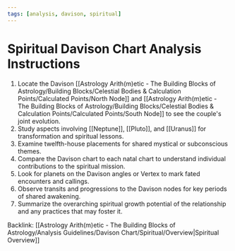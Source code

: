 ```yaml
---
tags: [analysis, davison, spiritual]
---
```

# Spiritual Davison Chart Analysis Instructions

1. Locate the Davison [[Astrology Arith(m)etic - The Building Blocks of Astrology/Building Blocks/Celestial Bodies & Calculation Points/Calculated Points/North Node]] and [[Astrology Arith(m)etic - The Building Blocks of Astrology/Building Blocks/Celestial Bodies & Calculation Points/Calculated Points/South Node]] to see the couple's joint evolution.
2. Study aspects involving [[Neptune]], [[Pluto]], and [[Uranus]] for transformation and spiritual lessons.
3. Examine twelfth-house placements for shared mystical or subconscious themes.
4. Compare the Davison chart to each natal chart to understand individual contributions to the spiritual mission.
5. Look for planets on the Davison angles or Vertex to mark fated encounters and callings.
6. Observe transits and progressions to the Davison nodes for key periods of shared awakening.
7. Summarize the overarching spiritual growth potential of the relationship and any practices that may foster it.

Backlink: [[Astrology Arith(m)etic - The Building Blocks of Astrology/Analysis Guidelines/Davison Chart/Spiritual/Overview|Spiritual Overview]]
